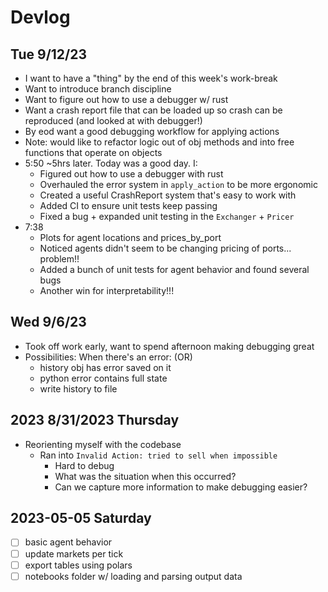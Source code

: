 # Devlog

## Tue 9/12/23

- I want to have a "thing" by the end of this week's work-break
- Want to introduce branch discipline
- Want to figure out how to use a debugger w/ rust
- Want a crash report file that can be loaded up so crash can be reproduced (and looked at with debugger!)
- By eod want a good debugging workflow for applying actions
- Note: would like to refactor logic out of obj methods and into free
  functions that operate on objects
- 5:50 ~5hrs later. Today was a good day. I:
  - Figured out how to use a debugger with rust
  - Overhauled the error system in `apply_action` to be more ergonomic
  - Created a useful CrashReport system that's easy to work with
  - Added CI to ensure unit tests keep passing
  - Fixed a bug + expanded unit testing in the `Exchanger` + `Pricer`
- 7:38
  - Plots for agent locations and prices_by_port
  - Noticed agents didn't seem to be changing pricing of ports... problem!!
  - Added a bunch of unit tests for agent behavior and found several bugs
  - Another win for interpretability!!!

## Wed 9/6/23

- Took off work early, want to spend afternoon making debugging great
- Possibilities: When there's an error: (OR)
  - history obj has error saved on it
  - python error contains full state
  - write history to file

## 2023 8/31/2023 Thursday

- Reorienting myself with the codebase
  - Ran into `Invalid Action: tried to sell when impossible`
    - Hard to debug
    - What was the situation when this occurred?
    - Can we capture more information to make debugging easier?

## 2023-05-05 Saturday

- [ ] basic agent behavior
- [ ] update markets per tick
- [ ] export tables using polars
- [ ] notebooks folder w/ loading and parsing output data
